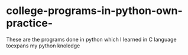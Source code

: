 # college-programs-in-python-own-practice-
These are the programs done in python which I learned in C language toexpans my python knoledge
